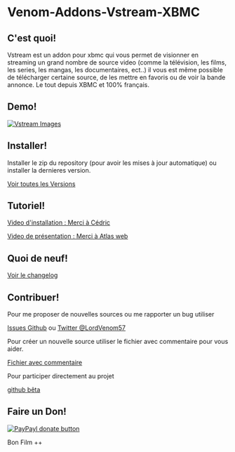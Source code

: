 Venom-Addons-Vstream-XBMC
=================

C'est quoi!
----------

Vstream est un addon pour xbmc qui vous permet de visionner en streaming un grand nombre de source video (comme la télévision, les films, les series, les mangas, les documentaires, ect..) il vous est même possible de télécharger certaine source, de les mettre en favoris ou de voir la bande annonce. Le tout depuis XBMC et 100% français.

Demo!
----------

[![Vstream Images](http://img4.hostingpics.net/pics/128778Sanstitre1.jpg)](http://img4.hostingpics.net/pics/128778Sanstitre1.jpg)


Installer!
----------

Installer le zip du repository (pour avoir les mises à jour automatique) ou installer la dernieres version.

[Voir toutes les Versions](https://github.com/LordVenom/venom-xbmc-addons/releases)

Tutoriel!
----------

[Video d'installation : Merci à Cédric](http://tvwebdream.com/tutoriel-xbmc-vstream-filmsseriesdocumentaireschaines-tv-en-streaming-xbmc/)

[Video de présentation : Merci à Atlas web](https://www.youtube.com/watch?v=43Nq2pxkAH4)

Quoi de neuf!
----------

[Voir le changelog](https://github.com/LordVenom/venom-xbmc-addons/blob/master/plugin.video.vstream/changelog.txt)


Contribuer!
----------

Pour me proposer de nouvelles sources ou me rapporter un bug utiliser

[Issues Github](https://github.com/LordVenom/venom-xbmc-addons/issues) ou [Twitter @LordVenom57](https://twitter.com/LordVenom57)


Pour créer un nouvelle source utiliser le fichier avec commentaire pour vous aider.

[Fichier avec commentaire](https://github.com/LordVenom/venom-xbmc-addons/blob/master/ajouter_une_source.py)

Pour participer directement au projet

[github bêta](https://github.com/LordVenom/venom-xbmc-addons-beta)


Faire un Don!
----------

[![PayPayl donate button](https://img.shields.io/badge/paypal-donate-yellow.svg)](https://www.paypal.com/cgi-bin/webscr?cmd=_s-xclick&hosted_button_id=2KQZ5AUFYJW64 "Donner pour ce projet en utilisant Paypal")


Bon Film ++
